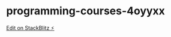 # programming-courses-4oyyxx

[Edit on StackBlitz ⚡️](https://stackblitz.com/edit/programming-courses-4oyyxx)